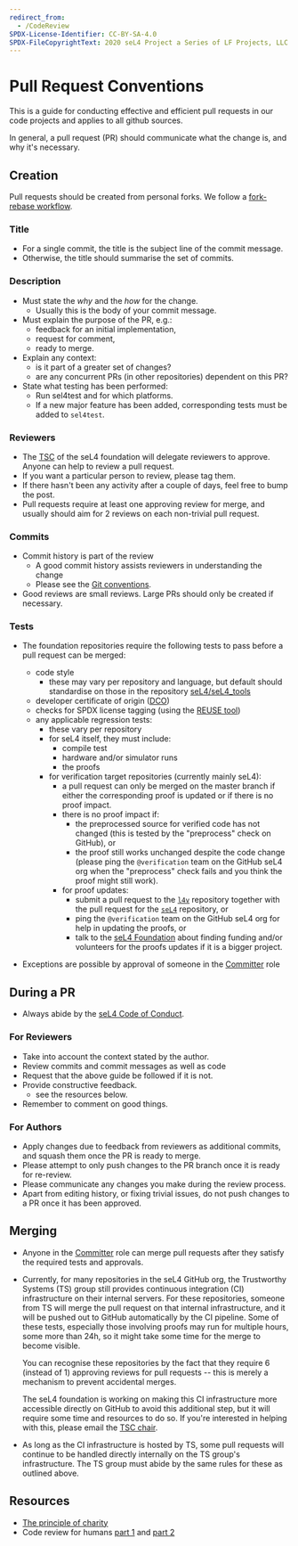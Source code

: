 ```yaml
---
redirect_from:
  - /CodeReview
SPDX-License-Identifier: CC-BY-SA-4.0
SPDX-FileCopyrightText: 2020 seL4 Project a Series of LF Projects, LLC.
---
```


# Pull Request Conventions

This is a guide for conducting effective and efficient pull requests in our code projects and
applies to all github sources.

In general, a pull request (PR) should communicate what the change is, and why it's necessary.

## Creation

Pull requests should be created from personal forks. We follow a [fork-rebase
workflow](https://www.atlassian.com/git/tutorials/comparing-workflows/forking-workflow).

### Title

- For a single commit, the title is the subject line of the commit message.
- Otherwise, the title should summarise the set of commits.

### Description

- Must state the *why* and the *how* for the change.
    - Usually this is the body of your commit message.
- Must explain the purpose of the PR, e.g.:
    - feedback for an initial implementation,
    - request for comment,
    - ready to merge.
- Explain any context:
    - is it part of a greater set of changes?
    - are any concurrent PRs (in other repositories) dependent on this PR?
- State what testing has been performed:
    - Run sel4test and for which platforms.
    - If a new major feature has been added, corresponding tests must be added to `sel4test`.

### Reviewers

- The [TSC][1] of the seL4 foundation will delegate reviewers to approve. Anyone can help to review a pull request.
- If you want a particular person to review, please tag them.
- If there hasn't been any activity after a couple of days, feel free to bump the post.
- Pull requests require at least one approving review for merge,
  and usually should aim for 2 reviews on each non-trivial pull request.

[1]: https://sel4.systems/Foundation/TSC

### Commits

- Commit history is part of the review
    - A good commit history assists reviewers in understanding the change
    - Please see the [Git conventions](/GitConventions).
- Good reviews are small reviews. Large PRs should only be created if necessary.

### Tests

- The foundation repositories require the following tests to pass
  before a pull request can be merged:
  - code style
    - these may vary per repository and language, but default should
      standardise on those in the repository
      [seL4/seL4_tools](https://github.com/seL4/seL4_tools/tree/master/misc)
  - developer certificate of origin ([DCO][dco])
  - checks for SPDX license tagging (using the [REUSE tool][reuse])
  - any applicable regression tests:
    - these vary per repository
    - for seL4 itself, they must include:
      - compile test
      - hardware and/or simulator runs
      - the proofs
    - for verification target repositories (currently mainly seL4):
      - a pull request can only be merged on the master branch if either
        the corresponding proof is updated or if there is no proof impact.
      - there is no proof impact if:
        - the preprocessed source for verified code has not changed
          (this is tested by the "preprocess" check on GitHub), or
        - the proof still works unchanged despite the code change
          (please ping the `@verification` team on the GitHub seL4 org when
          the "preprocess" check fails and you think the proof might still
          work).
      - for proof updates:
        - submit a pull request to the [`l4v`](https://github.com/seL4/l4v)
          repository together with the
          pull request for the [`seL4`](https://github.com/seL4/seL4)
          repository, or
        - ping the `@verification` team on the GitHub seL4 org for help in
          updating the proofs, or
        - talk to the [seL4 Foundation][foundation] about finding funding
          and/or volunteers for the proofs updates if it is a bigger project.

- Exceptions are possible by approval of someone in the [Committer][Committers] role

[Committers]: roles.html
[Reuse]: https://reuse.software
[DCO]: contributing.html
[foundation]: https://sel4.systems/Foundation/

## During a PR

- Always abide by the [seL4 Code of Conduct](/Conduct).

### For Reviewers

- Take into account the context stated by the author.
- Review commits and commit messages as well as code
- Request that the above guide be followed if it is not.
- Provide constructive feedback.
  - see the resources below.
- Remember to comment on good things.

### For Authors

- Apply changes due to feedback from reviewers as additional commits, and squash them once the PR is
  ready to merge.
- Please attempt to only push changes to the PR branch once it is ready for re-review.
- Please communicate any changes you make during the review process.
- Apart from editing history, or fixing trivial issues, do not push changes to a PR once it has been
  approved.

## Merging

- Anyone in the [Committer][Committers] role can merge pull requests after they
  satisfy the required tests and approvals.

- Currently, for many repositories in the seL4 GitHub org, the
  Trustworthy Systems (TS) group still provides continuous integration
  (CI) infrastructure on their internal servers. For these
  repositories, someone from TS will merge the pull request on that
  internal infrastructure, and it will be pushed out to GitHub
  automatically by the CI pipeline. Some of these tests, especially
  those involving proofs may run for multiple hours, some more than
  24h, so it might take some time for the merge to become visible.

  You can recognise these repositories by the fact that they require 6
  (instead of 1) approving reviews for pull requests -- this is merely a
  mechanism to prevent accidental merges.

  The seL4 foundation is working on making this CI infrastructure more
  accessible directly on GitHub to avoid this additional step, but it
  will require some time and resources to do so. If you're interested
  in helping with this, please email the [TSC chair][TSC].

- As long as the CI infrastructure is hosted by TS, some pull requests
  will continue to be handled directly internally on the TS group's
  infrastructure. The TS group must abide by the same rules for these
  as outlined above.

[TSC]: https://sel4.systems/Foundation/TSC/

## Resources

- [The principle of charity](http://fishbowl.pastiche.org/2009/10/20/the_principle_of_charity_2/)
- Code review for humans [part 1](https://mtlynch.io/human-code-reviews-1/) and [part
  2](https://mtlynch.io/human-code-reviews-2/)

